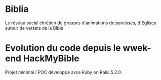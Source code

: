# Biblia
Le réseau social chrétien de groupes d'animations de paroisses, d'Églises autour de versets de la Bible

# Evolution du code depuis le wwek-end HackMyBible

Projet minimal / POC développé avce Ruby on Rails 5.2.0.
